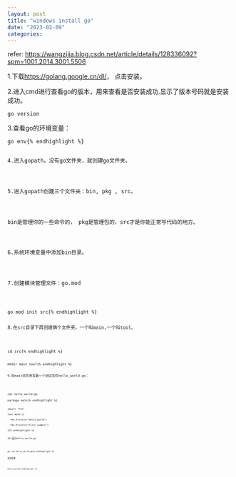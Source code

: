 ```yaml
---
layout: post
title: "windows install go"
date: "2023-02-09"
categories: 
---
```

<p>refer: <a href="https://wangzijia.blog.csdn.net/article/details/128336092?spm=1001.2014.3001.5506">https://wangzijia.blog.csdn.net/article/details/128336092?spm=1001.2014.3001.5506</a></p>

<p>1.下载<a href="https://golang.google.cn/dl/">https://golang.google.cn/dl/</a>， 点击安装。</p>

<p>2.进入cmd进行查看go的版本，用来查看是否安装成功.显示了版本号码就是安装成功。</p>

<p><code>go version</code></p>

<p>3.查看go的环境变量：</p>

<pre>
<code>go env{% endhighlight %}

<p>4.进入gopath，没有go文件夹，就创建go文件夹。</p>

<p>5.进入gopath创建三个文件夹：bin, pkg , src。</p>

<p>bin是管理你的一些命令的， pkg是管理包的，src才是你能正常写代码的地方。</p>

<p>6.系统环境变量中添加bin目录。</p>

<p>7.创建模块管理文件：go.mod</p>

<pre>
<code>go mod init src{% endhighlight %}

<p>8.在src目录下再创建俩个文件夹，一个叫main,一个叫tool。</p>

<pre>
<code>cd src{% endhighlight %}

<pre>
<code>mkdir main tool{% endhighlight %}

<p>9.在main文件夹写第一个测试文件hello_world.go：</p>

<pre>
<code>cat hello_world.go

package main{% endhighlight %}

<pre>
<code>import &quot;fmt&quot;

func main(){

&nbsp; fmt.Println(&quot;hello world&quot;)

&nbsp; fmt.Println(&quot;first commit&quot;)

}{% endhighlight %}

<p>10.运行hello_world.go</p>

<pre>
<code>go run hello_world.go{% endhighlight %}

<p>返回结果：</p>

<pre>
<code>hello_world{% endhighlight %}

<p>&nbsp;</p>

